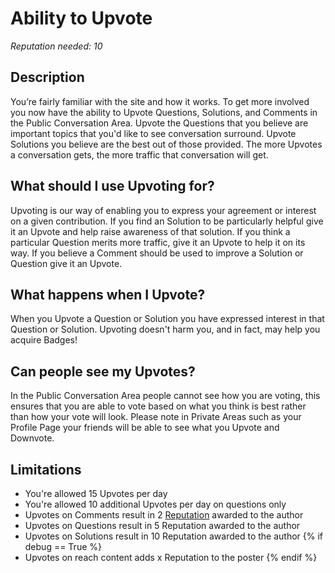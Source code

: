 # Ability to Upvote #
*Reputation needed: 10*

## Description ##
You’re fairly familiar with the site and how it works. To get more involved 
you now have the ability to Upvote Questions, Solutions, and Comments in the Public
Conversation Area. Upvote the Questions that you believe are 
important topics that you'd like to see conversation surround. Upvote Solutions
you believe are the best out of those provided. The more Upvotes a
conversation gets, the more traffic that conversation will get.

## What should I use Upvoting for? ##
Upvoting is our way of enabling you to express your agreement or interest on a 
given contribution. If you find an Solution to be particularly helpful give it an Upvote 
and help raise awareness of that solution. If you think a particular Question 
merits more traffic, give it an Upvote to help it on its way. If you believe a 
Comment should be used to improve a Solution or Question give it an Upvote.

## What happens when I Upvote? ##
When you Upvote a Question or Solution you have expressed interest in that 
Question or Solution. Upvoting doesn't harm you, and in fact, may help you 
acquire Badges!

## Can people see my Upvotes? ##
In the Public Conversation Area people cannot see how you are voting, this 
ensures that you are able to vote based on what you think is best rather than
how your vote will look. Please note in Private Areas such as your Profile Page
your friends will be able to see what you Upvote and Downvote.
 
## Limitations ##
- You're allowed 15 Upvotes per day
- You're allowed 10 additional Upvotes per day on questions only
- Upvotes on Comments result in 2 [Reputation][1] awarded to the author
- Upvotes on Questions result in 5 Reputation awarded to the author
- Upvotes on Solutions result in 10 Reputation awarded to the author
{% if debug == True %}
- Upvotes on reach content adds x Reputation to the poster
{% endif %}


[1]: /help/reputation/